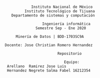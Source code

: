                                         Instituto Nacional de México
                                     Instituto Tecnológico de Tijuana
                               Departamento de sistemas y computación

                                             Ingeniería informática
                                          Semestre Sep - Ene 2020

                                 Minería de Datos | BDD-1703SC9A

                            Docente: Jose Christian Romero Hernandez

                                                    Repositorio

                                                       Equipo:
                             Arellano  Ramirez Jose Luis 
                             Hernandez Negrete Salma Fabel 16212354




